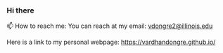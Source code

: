 ### Hi there 
<!-- I am Vardhan Dongre and you are viewing my github profile -->
  
<!-- 🔭 I’m currently working on: 
- SLAM
- 3D reconstruction and mapping
- Multimodal Representation Learning
- General Computer Vision -->

📫 How to reach me: You can reach at my email: vdongre2@illinois.edu  
<!-- My work email: vardhan.dongre@brunswick.com -->
Here is a link to my personal webpage: https://vardhandongre.github.io/ 

<!--
**vardhandongre/vardhandongre** is a ✨ _special_ ✨ repository because its `README.md` (this file) appears on your GitHub profile.

Here are some ideas to get you started:

- 🔭 I’m currently working on ...
- 🌱 I’m currently learning ...
- 👯 I’m looking to collaborate on ...
- 🤔 I’m looking for help with ...
- 💬 Ask me about ...
- 📫 How to reach me: ...
- 😄 Pronouns: ...
- ⚡ Fun fact: ...
-->

